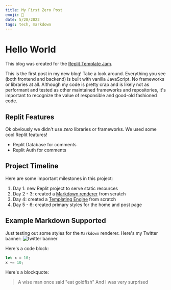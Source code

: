 ```yaml
---
title: My First Zero Post
emoji: 🚀
date: 5/28/2022
tags: tech, markdown
---
```


# Hello World

This blog was created for the [Replit Template Jam](https://blog.replit.com/template-jam).

This is the first post in my new blog! Take a look around. Everything you see (both frontend and backend) is built with vanilla JavaScript. No frameworks or libraries at all. Although my code is pretty crap and is likely not as performant and tested as other maintained frameworks and repositories, it's important to recognize the value of responsible and good-old fashioned code.

## Replit Features

Ok obviously we didn't use _zero_ libraries or frameworks. We used some cool Replit features!

-   Replit Database for comments
-   Replit Auth for comments

## Project Timeline

Here are some important milestones in this project:

1. Day 1: new Replit project to serve static resources
2. Day 2 - 3: created a [Markdown renderer](https://github.com/nathan-pham/markdown-renderer) from scratch
3. Day 4: created a [Templating Engine](https://github.com/nathan-pham/templating-engine) from scratch
4. Day 5 - 6: created primary styles for the home and post page

## Example Markdown Supported

Just testing out some styles for the `Markdown` renderer. Here's my Twitter banner:
![twitter banner](https://pbs.twimg.com/profile_banners/1318662212374786048/1647636453/1500x500)

Here's a code block:

```js
let x = 10;
x += 10;
```

Here's a blockquote:

> A wise man once said "eat goldfish"
> And I was very surprised
